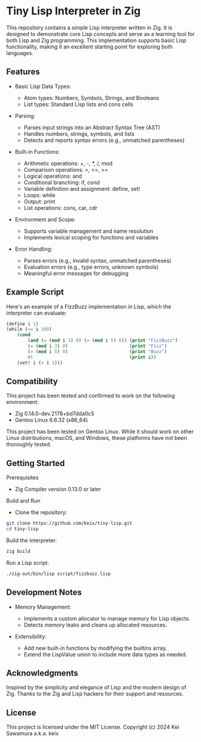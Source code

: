 # Tiny Lisp Interpreter in Zig
This repository contains a simple Lisp interpreter written in Zig. It is designed to demonstrate core Lisp concepts and serve as a learning tool for both Lisp and Zig programming. This implementation supports basic Lisp functionality, making it an excellent starting point for exploring both languages.

## Features
- Basic Lisp Data Types:
    - Atom types: Numbers, Symbols, Strings, and Booleans
    - List types: Standard Lisp lists and cons cells

- Parsing:
    - Parses input strings into an Abstract Syntax Tree (AST)
    - Handles numbers, strings, symbols, and lists
    - Detects and reports syntax errors (e.g., unmatched parentheses)

- Built-in Functions:
    - Arithmetic operations: +, -, *, /, mod
    - Comparison operations: =, <=, >=
    - Logical operations: and
    - Conditional branching: if, cond
    - Variable definition and assignment: define, set!
    - Loops: while
    - Output: print
    - List operations: cons, car, cdr

- Environment and Scope:
    - Supports variable management and name resolution
    - Implements lexical scoping for functions and variables

- Error Handling:
    - Parses errors (e.g., invalid syntax, unmatched parentheses)
    - Evaluation errors (e.g., type errors, unknown symbols)
    - Meaningful error messages for debugging

## Example Script

Here's an example of a FizzBuzz implementation in Lisp, which the interpreter can evaluate:

```lisp
(define i 1)
(while (<= i 100)
    (cond
        (and (= (mod i 3) 0) (= (mod i 5) 0)) (print "FizzBuzz")
        (= (mod i 3) 0)                       (print "Fizz")
        (= (mod i 5) 0)                       (print "Buzz")
        #t                                    (print i))
    (set! i (+ i 1)))
```


## Compatibility

This project has been tested and confirmed to work on the following environment:
- Zig 0.14.0-dev.2178+bd7dda0c5
- Gentoo Linux 6.6.32 (x86_64)

This project has been tested on Gentoo Linux. While it should work on other Linux distributions, macOS, and Windows, these platforms have not been thoroughly tested.

## Getting Started

Prerequisites
- Zig Compiler version 0.13.0 or later

Build and Run
- Clone the repository:

```bash
git clone https://github.com/keix/tiny-lisp.git
cd tiny-lisp
```

Build the interpreter:

```bash
zig build
```

Run a Lisp script:

```bash
./zig-out/bin/lisp script/fizzbuzz.lisp
```

## Development Notes
- Memory Management:
    - Implements a custom allocator to manage memory for Lisp objects.
    - Detects memory leaks and cleans up allocated resources.

- Extensibility:
    - Add new built-in functions by modifying the builtins array.
    - Extend the LispValue union to include more data types as needed.

## Acknowledgments
Inspired by the simplicity and elegance of Lisp and the modern design of Zig.
Thanks to the Zig and Lisp hackers for their support and resources.

## License
This project is licensed under the MIT License. Copyright (c) 2024 Kei Sawamura a.k.a. keix


